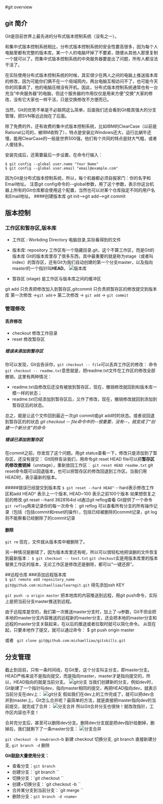 #git overview

## git  简介
Git是目前世界上最先进的分布式版本控制系统（没有之一）。

和集中式版本控制系统相比，分布式版本控制系统的安全性要高很多，因为每个人电脑里都有完整的版本库，某一个人的电脑坏掉了不要紧，随便从其他人那里复制一个就可以了。而集中式版本控制系统的中央服务器要是出了问题，所有人都没法干活了。

在实际使用分布式版本控制系统的时候，其实很少在两人之间的电脑上推送版本库的修改，因为可能你们俩不在一个局域网内，两台电脑互相访问不了，也可能今天你的同事病了，他的电脑压根没有开机。因此，分布式版本控制系统通常也有一台充当“中央服务器”的电脑，但这个服务器的作用仅仅是用来方便“交换”大家的修改，没有它大家也一样干活，只是交换修改不方便而已。

 当然，Git的优势不单是不必联网这么简单，后面我们还会看到Git极其强大的分支管理，把SVN等远远抛在了后面。

 除了免费的外，还有收费的集中式版本控制系统，比如IBM的ClearCase（以前是Rational公司的，被IBM收购了），特点是安装比Windows还大，运行比蜗牛还慢，能用ClearCase的一般是世界500强，他们有个共同的特点是财大气粗，或者人傻钱多。

 安装完成后，还需要最后一步设置，在命令行输入：

```
$ git config --global user.name "Your Name"
$ git config --global user.email "email@example.com"
```
因为Git是分布式版本控制系统，所以，每个机器都必须自报家门：你的名字和Email地址。 
注意git config命令的--global参数，用了这个参数，表示你这台机器上所有的Git仓库都会使用这个配置，当然也可以对某个仓库指定不同的用户名和Email地址。
####创建版本库 
git init-->git add-->git commit

## 版本控制

### 工作区和暂存区,版本库
-  工作区 : Workding Directory
	电脑目录,实际看得到的文件

- 版本库: repository
	工作区有一个隐藏目录.git，这个不算工作区，而是Git的版本库
	Git的版本库里存了很多东西，其中最重要的就是称为stage（或者叫index）的暂存区，还有Git为我们自动创建的第一个分支master，以及指向master的一个指针叫**HEAD**。
	![版本库](http://www.liaoxuefeng.com/files/attachments/001384907702917346729e9afbf4127b6dfbae9207af016000/0 "三者关系")

- 暂存区 (stage)
	是工作区与版本库之间的缓冲区

git  add 只负责把修改加入到暂存区,gitcommit 只负责把暂存区的修改提交到版本库
第一次修改 ->` git add `-> 第二次修改 -> `git add` -> `git commit`



### 管理修改

#### 丢弃修改
- checkout 修改工作目录
- reset 修改暂存区
##### 错误未添加到暂存区
 你可以发现，Git会告诉你，`git checkout -- file`可以丢弃工作区的修改：
 命令`git checkout -- readme.txt`意思就是，把readme.txt文件在工作区的修改全部撤销，这里有两种情况：
- readme.txt自修改后还没有被放到暂存区，现在，撤销修改就回到和版本库一模一样的状态；
- readme.txt已经添加到暂存区后，又作了修改，现在，撤销修改就回到添加到暂存区后的状态。

总之，就是让这个文件回到最近一次git commit或git add时的状态。或者说回退到暂存区的的状态
*git checkout -- file命令中的--很重要，没有--，就变成了“创建一个新分支”的命令*

##### 错误已添加到暂存区
在commit之前，你发现了这个问题。用git status查看一下，修改只是添加到了暂存区，还没有提交：
Git同样告诉我们，用命令git reset HEAD file可以把**暂存区的修改撤销掉**（unstage），重新放回工作区：
`git reset HEAD readme.txt`
git reset命令既可以回退版本，也可以把暂存区的修改回退到工作区。当我们用HEAD时，表示最新的版本。

#####错误已经提交到版本库
`$ git reset --hard HEAD^`
--hard表示修改工作区和add HEAD^ 表示上一个版本, HEAD~100 表示之前100个版本
如果想恢复之前的修改 
git reset --hard 3628164id
id通过git reflog查看 Git提供了一个命令`git reflog`用来记录你的每一次命令：
git reflog 可以查看所有分支的所有操作记录（包括（包括commit和reset的操作），包括已经被删除的commit记录，git log则不能察看已经删除了的commit记录

#### 删除
`git rm`
现在，文件就从版本库中被删除了。

另一种情况是删错了，因为版本库里还有呢，所以可以很轻松地把误删的文件恢复到最新版本：
`$ git checkout -- test.txt`
`git checkout`实是用版本库里的版本替换工作区的版本，无论工作区是修改还是删除，都可以“一键还原”。

##远程仓库
###添加远程版本库	
`$ git remote add repository_name git@github.com:michaelliao/learngit.git`
得先添加ssh KEY

`git push -u origin master`
把本地库的内容推送到远程，用git push命令，实际上是把当前分支master推送到远程。

由于远程库是空的，我们第一次推送master分支时，加上了-u参数，Git不但会把本地的master分支内容推送的远程新的master分支，还会把本地的master分支和远程的master分支关联起来，在以后的推送或者拉取时就可以简化命令。
从现在起，只要本地作了提交，就可以通过命令：
$ git push origin master


或者
` git clone git@github.com:michaelliao/gitskills.git`

## 分支管理
截止到目前，只有一条时间线，在Git里，这个分支叫主分支，即master分支。HEAD严格来说不是指向提交，而是指向master，master才是指向提交的，所以，HEAD指向的就是当前分支。
![git分支](http://www.liaoxuefeng.com/files/attachments/0013849087937492135fbf4bbd24dfcbc18349a8a59d36d000/0)
当我们创建新的分支，例如dev时，Git新建了一个指针叫dev，指向master相同的提交，再把HEAD指向dev，就表示当前分支在dev上：
![git分支](http://www.liaoxuefeng.com/files/attachments/001384908811773187a597e2d844eefb11f5cf5d56135ca000/0 "git 分支")
假如我们在dev上的工作完成了，就可以把dev合并到master上。Git怎么合并呢？最简单的方法，就是直接把master指向dev的当前提交，就完成了合并：
![分支合并](假如我们在dev上的工作完成了，就可以把dev合并到master上。Git怎么合并呢？最简单的方法，就是直接把master指向dev的当前提交，就完成了合并：)
所以Git合并分支也很快！就改改指针，工作区内容也不变！

合并完分支后，甚至可以删除dev分支。删除dev分支就是把dev指针给删掉，删掉后，我们就剩下了一条master分支：
![分支合并](http://www.liaoxuefeng.com/files/attachments/001384908867187c83ca970bf0f46efa19badad99c40235000/0)

`git checkout -b newbranch`-b 新建 checkout 切换分支, git branch 直接新建分支,
`git branch -d` 删除

**Git鼓励大量使用分支：**

- 查看分支：`git branch`
- 创建分支：`git branch <name>``
- 切换分支：`git checkout <name>``
- 创建+切换分支：`git checkout -b <name>``
- 合并某分支到当前分支：`git merge <name>``
- 删除分支：`git branch -d <name>`

